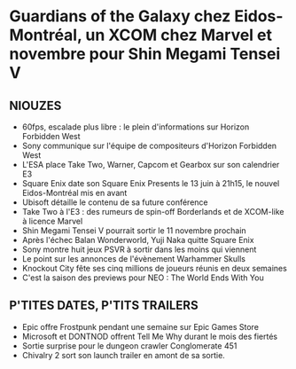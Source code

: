 # Guardians of the Galaxy chez Eidos-Montréal, un XCOM chez Marvel et novembre pour Shin Megami Tensei V

## NIOUZES

- 60fps, escalade plus libre : le plein d'informations sur Horizon Forbidden West
- Sony communique sur l'équipe de compositeurs d'Horizon Forbidden West
- L'ESA place Take Two, Warner, Capcom et Gearbox sur son calendrier E3
- Square Enix date son Square Enix Presents le 13 juin à 21h15, le nouvel Eidos-Montréal mis en avant 
- Ubisoft détaille le contenu de sa future conférence
- Take Two à l'E3 : des rumeurs de spin-off Borderlands et de XCOM-like à licence Marvel
- Shin Megami Tensei V pourrait sortir le 11 novembre prochain
- Après l'échec Balan Wonderworld, Yuji Naka quitte Square Enix
- Sony montre huit jeux PSVR à sortir dans les moins qui viennent
- Le point sur les annonces de l'évènement Warhammer Skulls
- Knockout City fête ses cinq millions de joueurs réunis en deux semaines
- C'est la saison des previews pour NEO : The World Ends With You

## P'TITES DATES, P'TITS TRAILERS

- Epic offre Frostpunk pendant une semaine sur Epic Games Store
- Microsoft et DONTNOD offrent Tell Me Why durant le mois des fiertés
- Sortie surprise pour le dungeon crawler Conglomerate 451
- Chivalry 2 sort son launch trailer en amont de sa sortie.

